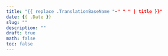 ```yaml
---
title: "{{ replace .TranslationBaseName "-" " " | title }}"
date: {{ .Date }}
slug: ""
description: ""
draft: true
math: false
toc: false
---
```

